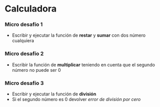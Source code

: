# Calculadora
### Micro desafío 1
- Escribir y ejecutar la función de **restar**  y **sumar** con dos número cualquiera

### Micro desafío 2
- Escribir la función de **multiplicar** teniendo en cuenta que el segundo número no puede ser 0

### Micro desafío 3
- Escribir y ejecutar la función de **división**
- Si el segundo número es 0 devolver *error de división por cero*